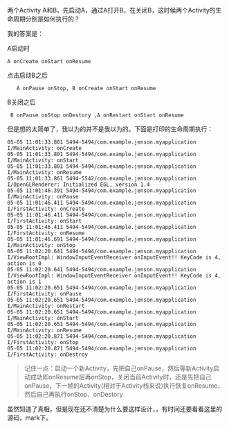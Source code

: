 两个Activity  A和B，先启动A，通过A打开B，在关闭B，这时候两个Activity的生命周期分别是如何执行的？

我的答案是：

A启动时

`A onCreate onStart onResume`

点击启动B之后

`	A onPause onStop, B onCreate onStart onResume`

B关闭之后

` B onPause onStop onDestory ,A onRestart onStart onResume`

<!-- more -->

但是想的太简单了，我以为的并不是我以为的。下面是打印的生命周期执行：

```
05-05 11:01:33.801 5494-5494/com.example.jenson.myapplication I/MainActivity: onCreate
05-05 11:01:33.801 5494-5494/com.example.jenson.myapplication I/MainActivity: onStart
05-05 11:01:33.801 5494-5494/com.example.jenson.myapplication I/MainActivity: onResume
05-05 11:01:33.861 5494-5542/com.example.jenson.myapplication I/OpenGLRenderer: Initialized EGL, version 1.4
05-05 11:01:46.391 5494-5494/com.example.jenson.myapplication I/MainActivity: onPause
05-05 11:01:46.411 5494-5494/com.example.jenson.myapplication I/FirstActivity: onCreate
05-05 11:01:46.411 5494-5494/com.example.jenson.myapplication I/FirstActivity: onStart
05-05 11:01:46.411 5494-5494/com.example.jenson.myapplication I/FirstActivity: onResume
05-05 11:01:46.691 5494-5494/com.example.jenson.myapplication I/MainActivity: onStop
05-05 11:02:20.641 5494-5494/com.example.jenson.myapplication I/ViewRootImpl: WindowInputEventReceiver onInputEvent!! KeyCode is 4, action is 0
05-05 11:02:20.641 5494-5494/com.example.jenson.myapplication I/ViewRootImpl: WindowInputEventReceiver onInputEvent!! KeyCode is 4, action is 1
05-05 11:02:20.651 5494-5494/com.example.jenson.myapplication I/FirstActivity: onPause
05-05 11:02:20.651 5494-5494/com.example.jenson.myapplication I/MainActivity: onRestart
05-05 11:02:20.651 5494-5494/com.example.jenson.myapplication I/MainActivity: onStart
05-05 11:02:20.651 5494-5494/com.example.jenson.myapplication I/MainActivity: onResume
05-05 11:02:20.871 5494-5494/com.example.jenson.myapplication I/FirstActivity: onStop
05-05 11:02:20.871 5494-5494/com.example.jenson.myapplication I/FirstActivity: onDestroy
```

> 记住一点：启动一个新Activity，先把自己onPause，然后等新Activity启动成功即onResume后再onStop，关闭当前Activity时，还是先把自己onPause，下一帧的Activity(相对于Activity栈来说)执行恢复onResume，然后自己再执行onStop、onDestory

虽然知道了真相，但是现在还不清楚为什么要这样设计，，有时间还要看看这里的源码，mark下。